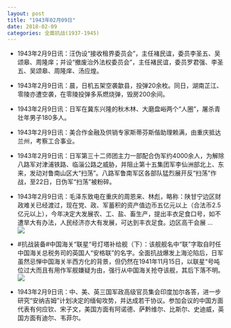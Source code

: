 ```yaml
---
layout: post
title: "1943年02月09日"
date: 2018-02-09
categories: 全面抗战(1937-1945)
---
```


<meta name="referrer" content="no-referrer" />

- 1943年2月9日讯：汪伪设“接收租界委员会”，主任褚民谊，委员李圣五、吴颂皋、周隆庠；并设“撤废治外法权委员会”，主任褚民谊，委员罗君强、李圣五、吴颂皋、周隆庠、汤应煌。 

- 1943年2月9日讯：晨，日机五架空袭歙县，投弹20余枚。同日，湖南芷江、零陵亦遭空袭，在零陵投弹多系燃烧弹，毁房200余间。 

- 1943年2月9日讯：日军在冀东兴隆的秋木林、大磨盘峪两个“人圈”，屠杀青壮年男子180多人。 

- 1943年2月9日讯：美合作金融及供销专家斯蒂芬斯偕助理赖满，由重庆抵达兰州，考察工合事业。 

- 1943年2月9日讯：日军第三十二师团主力一部配合伪军约4000余人，为解除八路军对津浦铁路、临淄公路之威胁，并阻止第十五集团军李仙洲部北上、东来，发动对鲁南山区大“扫荡”。八路军鲁南军区各部队猛烈展开反“扫荡”作战，至22日，日伪军“扫荡”被粉碎。 

- 1943年2月9日讯：毛泽东致电在重庆的周恩来、林彪，略称：陕甘宁边区财政难关已经渡过，现在党、政、军蓄积的资产值边币五亿元以上（合法币2.5亿元以上），今年决定大发展农、工、盐、畜生产，提出丰衣足食口号，如不遭旱大有办法，人民经济亦大有发展，可达到丰衣足食。边区高干会展 ... <br/><img src="https://wx2.sinaimg.cn/large/aca367d8ly1foa0hi9qycj20c80ayjrh.jpg" />

- #抗战装备#中国海关“联星“号灯塔补给舰（下）：该舰舰名中“联”字取自时任中国海关总税务司的英国人“安格联”的名字。全面抗战爆发上海沦陷后，日军虽然忌惮中国海关半西方化的背景，但仍然在1941年11月15日，以联星“号吨位过大而且有用作军舰嫌疑为由，强行从中国海关抢夺该舰，其后下落不明。 <br/><img src="https://wx1.sinaimg.cn/large/aca367d8ly1fo9yqpbwg2j20go0bzmzj.jpg" />

- 1943年2月9日讯：中、美、英三国军政高级官员集会印度加尔各答，进一步研究“安纳吉姆”计划决定的缅甸攻势，并达成若干协议。参加会议的中国方面代表有何应钦、宋子文，美国方面有阿诺德、萨黔维尔、比斯尔、史迪威，英国方面有迪尔、韦菲尔。 

